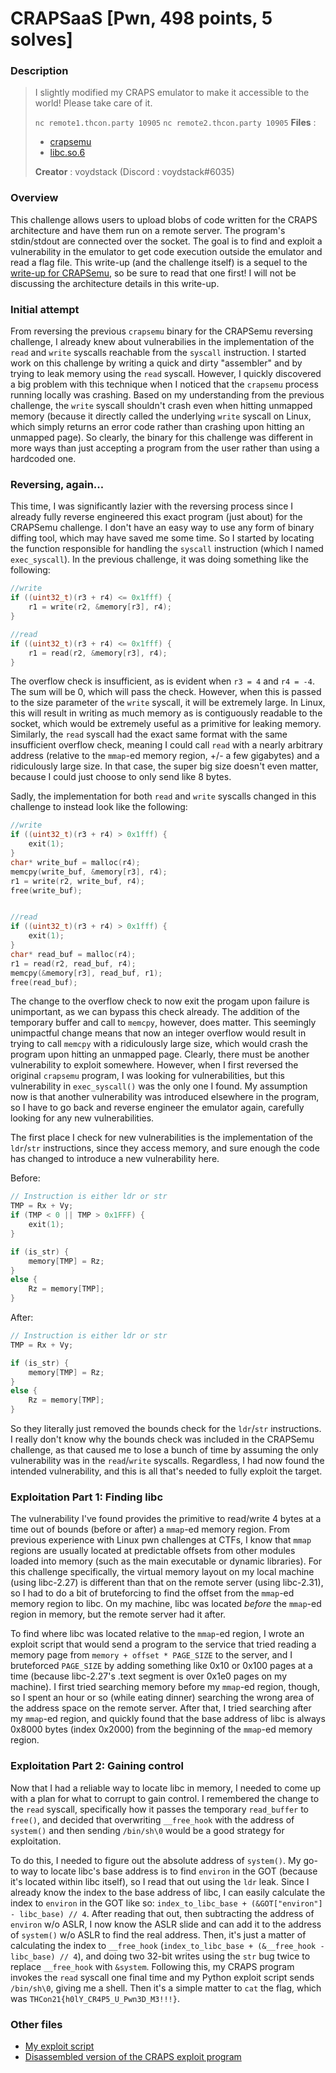 CRAPSaaS [Pwn, 498 points, 5 solves]
========

### Description

>I slightly modified my CRAPS emulator to make it accessible to the world! Please take care of it.
>
>`nc remote1.thcon.party 10905`
>`nc remote2.thcon.party 10905`
>**Files** :
>
>* [crapsemu](crapsemu)
>* [libc.so.6](libc.so.6)
>
>**Creator** : voydstack (Discord : voydstack#6035)


### Overview

This challenge allows users to upload blobs of code written for the CRAPS architecture and have them run on a remote server. The program's stdin/stdout are connected over the socket. The goal is to find and exploit a vulnerability in the emulator to get code execution outside the emulator and read a flag file. This write-up (and the challenge itself) is a sequel to the [write-up for CRAPSemu](../CRAPSemu/README.md), so be sure to read that one first! I will not be discussing the architecture details in this write-up.


### Initial attempt

From reversing the previous `crapsemu` binary for the CRAPSemu reversing challenge, I already knew about vulnerabilies in the implementation of the `read` and `write` syscalls reachable from the `syscall` instruction. I started work on this challenge by writing a quick and dirty "assembler" and by trying to leak memory using the `read` syscall. However, I quickly discovered a big problem with this technique when I noticed that the `crapsemu` process running locally was crashing. Based on my understanding from the previous challenge, the `write` syscall shouldn't crash even when hitting unmapped memory (because it directly called the underlying `write` syscall on Linux, which simply returns an error code rather than crashing upon hitting an unmapped page). So clearly, the binary for this challenge was different in more ways than just accepting a program from the user rather than using a hardcoded one.


### Reversing, again...

This time, I was significantly lazier with the reversing process since I already fully reverse engineered this exact program (just about) for the CRAPSemu challenge. I don't have an easy way to use any form of binary diffing tool, which may have saved me some time. So I started by locating the function responsible for handling the `syscall` instruction (which I named `exec_syscall`). In the previous challenge, it was doing something like the following:

```c
//write
if ((uint32_t)(r3 + r4) <= 0x1fff) {
	r1 = write(r2, &memory[r3], r4);
}

//read
if ((uint32_t)(r3 + r4) <= 0x1fff) {
	r1 = read(r2, &memory[r3], r4);
}
```

The overflow check is insufficient, as is evident when `r3 = 4` and `r4 = -4`. The sum will be 0, which will pass the check. However, when this is passed to the size parameter of the `write` syscall, it will be extremely large. In Linux, this will result in writing as much memory as is contiguously readable to the socket, which would be extremely useful as a primitive for leaking memory. Similarly, the `read` syscall had the exact same format with the same insufficient overflow check, meaning I could call `read` with a nearly arbitrary address (relative to the `mmap`-ed memory region, +/- a few gigabytes) and a ridiculously large size. In that case, the super big size doesn't even matter, because I could just choose to only send like 8 bytes.

Sadly, the implementation for both `read` and `write` syscalls changed in this challenge to instead look like the following:

```c
//write
if ((uint32_t)(r3 + r4) > 0x1fff) {
	exit(1);
}
char* write_buf = malloc(r4);
memcpy(write_buf, &memory[r3], r4);
r1 = write(r2, write_buf, r4);
free(write_buf);


//read
if ((uint32_t)(r3 + r4) > 0x1fff) {
	exit(1);
}
char* read_buf = malloc(r4);
r1 = read(r2, read_buf, r4);
memcpy(&memory[r3], read_buf, r1);
free(read_buf);
```

The change to the overflow check to now exit the progam upon failure is unimportant, as we can bypass this check already. The addition of the temporary buffer and call to `memcpy`, however, does matter. This seemingly unimpactful change means that now an integer overflow would result in trying to call `memcpy` with a ridiculously large size, which would crash the program upon hitting an unmapped page. Clearly, there must be another vulnerability to exploit somewhere. However, when I first reversed the original `crapsemu` program, I was looking for vulnerabilities, but this vulnerability in `exec_syscall()` was the only one I found. My assumption now is that another vulnerability was introduced elsewhere in the program, so I have to go back and reverse engineer the emulator again, carefully looking for any new vulnerabilities.

The first place I check for new vulnerabilities is the implementation of the `ldr`/`str` instructions, since they access memory, and sure enough the code has changed to introduce a new vulnerability here.

Before:

```c
// Instruction is either ldr or str
TMP = Rx + Vy;
if (TMP < 0 || TMP > 0x1FFF) {
	exit(1);
}

if (is_str) {
	memory[TMP] = Rz;
}
else {
	Rz = memory[TMP];
}
```

After:

```c
// Instruction is either ldr or str
TMP = Rx + Vy;

if (is_str) {
	memory[TMP] = Rz;
}
else {
	Rz = memory[TMP];
}
```

So they literally just removed the bounds check for the `ldr`/`str` instructions. I really don't know why the bounds check was included in the CRAPSemu challenge, as that caused me to lose a bunch of time by assuming the only vulnerability was in the `read`/`write` syscalls. Regardless, I had now found the intended vulnerability, and this is all that's needed to fully exploit the target.


### Exploitation Part 1: Finding libc

The vulnerability I've found provides the primitive to read/write 4 bytes at a time out of bounds (before or after) a `mmap`-ed memory region. From previous experience with Linux pwn challenges at CTFs, I know that `mmap` regions are usually located at predictable offsets from other modules loaded into memory (such as the main executable or dynamic libraries). For this challenge specifically, the virtual memory layout on my local machine (using libc-2.27) is different than that on the remote server (using libc-2.31), so I had to do a bit of bruteforcing to find the offset from the `mmap`-ed memory region to libc. On my machine, libc was located _before_ the `mmap`-ed region in memory, but the remote server had it after.

To find where libc was located relative to the `mmap`-ed region, I wrote an exploit script that would send a program to the service that tried reading a memory page from `memory + offset * PAGE_SIZE` to the server, and I bruteforced `PAGE_SIZE` by adding something like 0x10 or 0x100 pages at a time (because libc-2.27's .text segment is over 0x1e0 pages on my machine). I first tried searching memory before my `mmap`-ed region, though, so I spent an hour or so (while eating dinner) searching the wrong area of the address space on the remote server. After that, I tried searching after my `mmap`-ed region, and quickly found that the base address of libc is always 0x8000 bytes (index 0x2000) from the beginning of the `mmap`-ed memory region.


### Exploitation Part 2: Gaining control

Now that I had a reliable way to locate libc in memory, I needed to come up with a plan for what to corrupt to gain control. I remembered the change to the `read` syscall, specifically how it passes the temporary `read_buffer` to `free()`, and decided that overwriting `__free_hook` with the address of `system()` and then sending `/bin/sh\0` would be a good strategy for exploitation.

To do this, I needed to figure out the absolute address of `system()`. My go-to way to locate libc's base address is to find `environ` in the GOT (because it's located within libc itself), so I read that out using the `ldr` leak. Since I already know the index to the base address of libc, I can easily calculate the index to `environ` in the GOT like so: `index_to_libc_base + (&GOT["environ"] - libc_base) // 4`. After reading that out, then subtracting the address of `environ` w/o ASLR, I now know the ASLR slide and can add it to the address of `system()` w/o ASLR to find the real address. Then, it's just a matter of calculating the index to `__free_hook` (`index_to_libc_base + (&__free_hook - libc_base) // 4`), and doing two 32-bit writes using the `str` bug twice to replace `__free_hook` with `&system`. Following this, my CRAPS program invokes the `read` syscall one final time and my Python exploit script sends `/bin/sh\0`, giving me a shell. Then it's a simple matter to `cat` the flag, which was `THCon21{h0lY_CR4P5_U_Pwn3D_M3!!!}`.

### Other files

* [My exploit script](solve.py)
* [Disassembled version of the CRAPS exploit program](solve.asm)
